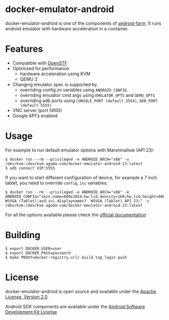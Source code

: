 # docker-emulator-android
docker-emulator-android is one of the components of [android-farm](https://github.com/dhrumeshgandhi/android-farm). It runs android emulator with hardware acceleration in a container.

# Features
- Compatible with [OpenSTF](https://openstf.io)
- Optimized for performance
  - hardware acceleration using KVM
  - QEMU 2
- Changing emulator spec is supported by
  - overriding config.ini variables using `ANDROID_CONFIG`
  - overriding emulator cmd args using `EMULATOR_OPTS` and `QEMU_OPTS`
  - overriding adb ports using `CONSOLE_PORT (default 5554)`, `ADB_PORT (default 5555)`
- VNC server (port 5900)
- Google API's enabled

# Usage
For example to run default emulator options with Marshmallow (API 23):
```console
$ docker run --rm --privileged -e ANDROID_ARCH="x86" -v /dev/kvm:/dev/kvm agoda-com/docker-emulator-android-23:latest
$ adb connect VIP:5555
```

If you want to start different configuration of device, for example a 7 inch tablet, you need to override `config.ini` variables:

```console
$ docker run --rm --privileged -e ANDROID_ARCH="x86" -e ANDROID_CONFIG="skin.name=600x1024;hw.lcd.density=160;hw.lcd.height=600;hw.lcd.width=1024;hw.device.name=7in WSVGA (Tablet);avd.ini.displayname=7  WSVGA (Tablet) API 23;" -v /dev/kvm:/dev/kvm agoda-com/docker-emulator-android-23:latest
```

For all the options available please check the [official documentation](https://developer.android.com/studio/run/emulator-commandline.html)

# Building

```console
$ export DOCKER_USER=user
$ export DOCKER_PASS=password
$ make PROXY=docker-registry-url/ build tag login push
```

# License

docker-emulator-android is open source and available under the [Apache License, Version 2.0](LICENSE).

Android SDK components are available under the [Android Software Development Kit License](https://developer.android.com/studio/terms.html)
